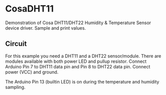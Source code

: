 CosaDHT11
=========

Demonstration of Cosa DHT11/DHT22 Humidity & Temperature Sensor device
driver. Sample and print values. 

Circuit
-------
For this example you need a DHT11 and a DHT22 sensor/module. There are
modules available with both power LED and pullup resistor. Connect
Arduino Pin 7 to DHT11 data pin and Pin 8 to DHT22 data pin. Connect
power (VCC) and ground.

The Arduino Pin 13 (builtin LED) is on during the temperature and
humidity sampling. 



